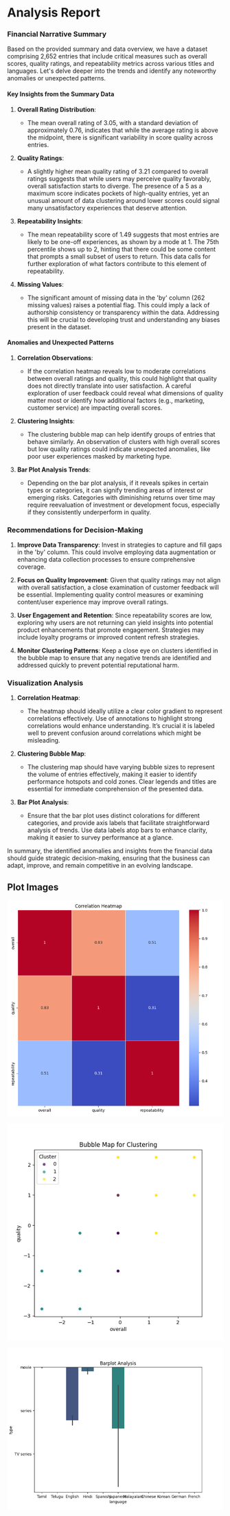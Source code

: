 # Analysis Report

### Financial Narrative Summary

Based on the provided summary and data overview, we have a dataset comprising 2,652 entries that include critical measures such as overall scores, quality ratings, and repeatability metrics across various titles and languages. Let's delve deeper into the trends and identify any noteworthy anomalies or unexpected patterns.

#### Key Insights from the Summary Data

1. **Overall Rating Distribution**:
   - The mean overall rating of 3.05, with a standard deviation of approximately 0.76, indicates that while the average rating is above the midpoint, there is significant variability in score quality across entries. 

2. **Quality Ratings**:
   - A slightly higher mean quality rating of 3.21 compared to overall ratings suggests that while users may perceive quality favorably, overall satisfaction starts to diverge. The presence of a 5 as a maximum score indicates pockets of high-quality entries, yet an unusual amount of data clustering around lower scores could signal many unsatisfactory experiences that deserve attention.

3. **Repeatability Insights**:
   - The mean repeatability score of 1.49 suggests that most entries are likely to be one-off experiences, as shown by a mode at 1. The 75th percentile shows up to 2, hinting that there could be some content that prompts a small subset of users to return. This data calls for further exploration of what factors contribute to this element of repeatability.

4. **Missing Values**:
   - The significant amount of missing data in the 'by' column (262 missing values) raises a potential flag. This could imply a lack of authorship consistency or transparency within the data. Addressing this will be crucial to developing trust and understanding any biases present in the dataset.

#### Anomalies and Unexpected Patterns

1. **Correlation Observations**:
   - If the correlation heatmap reveals low to moderate correlations between overall ratings and quality, this could highlight that quality does not directly translate into user satisfaction. A careful exploration of user feedback could reveal what dimensions of quality matter most or identify how additional factors (e.g., marketing, customer service) are impacting overall scores.

2. **Clustering Insights**:
   - The clustering bubble map can help identify groups of entries that behave similarly. An observation of clusters with high overall scores but low quality ratings could indicate unexpected anomalies, like poor user experiences masked by marketing hype.

3. **Bar Plot Analysis Trends**:
   - Depending on the bar plot analysis, if it reveals spikes in certain types or categories, it can signify trending areas of interest or emerging risks. Categories with diminishing returns over time may require reevaluation of investment or development focus, especially if they consistently underperform in quality.

### Recommendations for Decision-Making

1. **Improve Data Transparency**: Invest in strategies to capture and fill gaps in the 'by' column. This could involve employing data augmentation or enhancing data collection processes to ensure comprehensive coverage.

2. **Focus on Quality Improvement**: Given that quality ratings may not align with overall satisfaction, a close examination of customer feedback will be essential. Implementing quality control measures or examining content/user experience may improve overall ratings.

3. **User Engagement and Retention**: Since repeatability scores are low, exploring why users are not returning can yield insights into potential product enhancements that promote engagement. Strategies may include loyalty programs or improved content refresh strategies.

4. **Monitor Clustering Patterns**: Keep a close eye on clusters identified in the bubble map to ensure that any negative trends are identified and addressed quickly to prevent potential reputational harm.

### Visualization Analysis

1. **Correlation Heatmap**: 
   - The heatmap should ideally utilize a clear color gradient to represent correlations effectively. Use of annotations to highlight strong correlations would enhance understanding. It’s crucial it is labeled well to prevent confusion around correlations which might be misleading.

2. **Clustering Bubble Map**:
   - The clustering map should have varying bubble sizes to represent the volume of entries effectively, making it easier to identify performance hotspots and cold zones. Clear legends and titles are essential for immediate comprehension of the presented data.

3. **Bar Plot Analysis**:
   - Ensure that the bar plot uses distinct colorations for different categories, and provide axis labels that facilitate straightforward analysis of trends. Use data labels atop bars to enhance clarity, making it easier to survey performance at a glance.

In summary, the identified anomalies and insights from the financial data should guide strategic decision-making, ensuring that the business can adapt, improve, and remain competitive in an evolving landscape.

## Plot Images

![Plot Image](correlation_heatmap.png)

![Plot Image](clustering_bubble_map.png)

![Plot Image](barplot_analysis.png)

